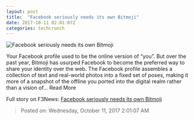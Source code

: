 ```yaml
---
layout: post
title:  "Facebook seriously needs its own Bitmoji"
date: 2017-10-11 02:01:07Z
categories: techcrunch
---
```


![Facebook seriously needs its own Bitmoji](https://tctechcrunch2011.files.wordpress.com/2017/10/facebook-spaces-avatars.png)

Your Facebook profile used to be the online version of “you”. But over the past year, Bitmoji has usurped Facebook to become the preferred way to share your identity over the web. The Facebook profile assembles a collection of text and real-world photos into a fixed set of poses, making it more of a snapshot of the offline you ported into the digital realm rather than a vision of… Read More


Full story on F3News: [Facebook seriously needs its own Bitmoji](http://www.f3nws.com/n/ppCDVH)

> Posted on: Wednesday, October 11, 2017 2:01:07 AM
